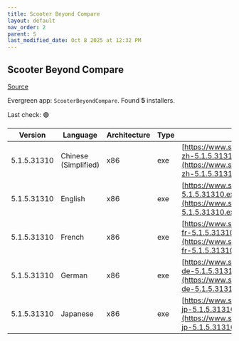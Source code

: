 ```yaml
---
title: Scooter Beyond Compare
layout: default
nav_order: 2
parent: S
last_modified_date: Oct 8 2025 at 12:32 PM
---
```


## Scooter Beyond Compare

[Source](https://scootersoftware.com/)

Evergreen app: `ScooterBeyondCompare`. Found **5** installers.

Last check: 🟢

| Version     | Language             | Architecture | Type | URI                                                                                                                        |
| ----------- | -------------------- | ------------ | ---- | -------------------------------------------------------------------------------------------------------------------------- |
| 5.1.5.31310 | Chinese (Simplified) | x86          | exe  | [https://www.scootersoftware.com/BCompare-zh-5.1.5.31310.exe](https://www.scootersoftware.com/BCompare-zh-5.1.5.31310.exe) |
| 5.1.5.31310 | English              | x86          | exe  | [https://www.scootersoftware.com/BCompare-5.1.5.31310.exe](https://www.scootersoftware.com/BCompare-5.1.5.31310.exe)       |
| 5.1.5.31310 | French               | x86          | exe  | [https://www.scootersoftware.com/BCompare-fr-5.1.5.31310.exe](https://www.scootersoftware.com/BCompare-fr-5.1.5.31310.exe) |
| 5.1.5.31310 | German               | x86          | exe  | [https://www.scootersoftware.com/BCompare-de-5.1.5.31310.exe](https://www.scootersoftware.com/BCompare-de-5.1.5.31310.exe) |
| 5.1.5.31310 | Japanese             | x86          | exe  | [https://www.scootersoftware.com/BCompare-jp-5.1.5.31310.exe](https://www.scootersoftware.com/BCompare-jp-5.1.5.31310.exe) |
